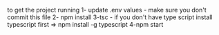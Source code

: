 to get the project running
1- update .env values - make sure you don't commit this file
2- npm install
3-tsc - if you don't have type script install typescript first => npm install -g typescript
4-npm start
